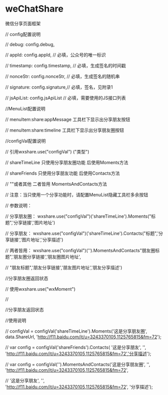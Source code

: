 # weChatShare
微信分享页面框架




// config配置说明

//     debug: config.debug,

//     appId: config.appId, // 必填，公众号的唯一标识

//     timestamp: config.timestamp, // 必填，生成签名的时间戳

//     nonceStr: config.nonceStr, // 必填，生成签名的随机串

//     signature: config.signature,// 必填，签名，见附录1

//     jsApiList: config.jsApiList // 必填，需要使用的JS接口列表

//MenuList配置说明

//      menuItem:share:appMessage     工具栏下显示出分享朋友按钮

//      menuItem:share:timeline     工具栏下显示出分享朋友圈按钮

//configVal配置说明

//     引用wxshare.use("configVal") ("类型")

//                                      shareTimeLine   只使用分享朋友圈功能     后使用Moments方法

//                                      shareFriends    只使用分享朋友功能       后使用Contacts方法

//                                      ""或者其他      二者皆用                 MomentsAndContacts方法

//      注意：当只使用一个分享功能时，请配置MenuList隐藏工具栏多余按钮

//  参数说明：

//          分享朋友圈： wxshare.use("configVal")('shareTimeLine').Moments("标题",'分享链接','图片地址')

//          分享朋友： wxshare.use("configVal")('shareTimeLine').Contacts("标题",'分享链接','图片地址','分享描述')

//          两者皆用： wxshare.use("configVal")('').MomentsAndContacts"朋友圈标题",'朋友圈分享链接','朋友圈图片地址',

//                                                                    "朋友标题",'朋友分享链接','朋友图片地址','朋友分享描述')



//分享朋友圈返回状态

//      使用wxshare.use("wxMoment")

//


//分享朋友返回状态



//使用说明

// configVal = configVal('shareTimeLine').Moments('这是分享朋友圈', data.ShareUrl, 
'http://f11.baidu.com/it/u=3243370105,1125765815&fm=72');

// var config = configVal('shareFriends').Contacts( '这是分享朋友',  '', 'http://f11.baidu.com/it/u=3243370105,1125765815&fm=72','分享描述');

// var config = configVal('').MomentsAndContacts('这是分享朋友圈', '', 'http://f11.baidu.com/it/u=3243370105,1125765815&fm=72',

//     '这是分享朋友', '', 'http://f11.baidu.com/it/u=3243370105,1125765815&fm=72', '分享描述');

